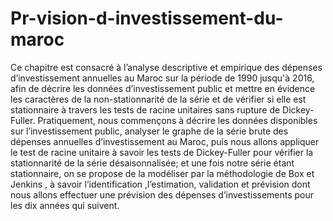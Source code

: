 # Pr-vision-d-investissement-du-maroc
Ce chapitre est consacré à l’analyse descriptive et empirique des dépenses d’investissement annuelles au Maroc sur la période de 1990 jusqu'à 2016, afin de décrire les données d’investissement public et mettre en évidence les caractères de la non-stationnarité de la série et de vérifier si elle est stationnaire à travers les tests de racine unitaires sans rupture de Dickey-Fuller.
Pratiquement, nous commençons à décrire les données disponibles sur l’investissement public, analyser le graphe de la série brute des dépenses annuelles d’investissement au Maroc, puis nous allons appliquer le test de  racine unitaire à savoir les tests de Dickey-Fuller pour vérifier la stationnarité de la série désaisonnalisée; et une fois notre série étant stationnaire, on se propose de la modéliser  par la méthodologie de Box et Jenkins , à savoir l’identification ,l’estimation, validation    et prévision dont nous allons effectuer une prévision des dépenses d’investissements pour les dix années qui suivent.
